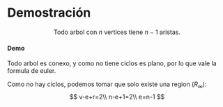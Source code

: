 # Demostración

$$
\text{Todo arbol con $n$ vertices tiene $n-1$ aristas.}
$$

#### Demo

Todo arbol es conexo, y como no tiene ciclos es plano, por lo que vale la formula de euler.

Como no hay ciclos, podemos tomar que solo existe una region $(R_\infty)$:
$$
v-e+r=2\\
n-e+1=2\\
e=n-1
$$

